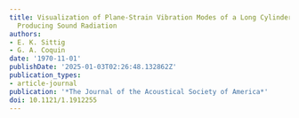 ```yaml
---
title: Visualization of Plane-Strain Vibration Modes of a Long Cylinder Capable of
  Producing Sound Radiation
authors:
- E. K. Sittig
- G. A. Coquin
date: '1970-11-01'
publishDate: '2025-01-03T02:26:48.132862Z'
publication_types:
- article-journal
publication: '*The Journal of the Acoustical Society of America*'
doi: 10.1121/1.1912255
---
```

